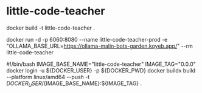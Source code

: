 # little-code-teacher


docker build -t little-code-teacher .

docker run -d -p 6060:8080 --name little-code-teacher-prod -e "OLLAMA_BASE_URL=https://ollama-malin-bots-garden.koyeb.app/" --rm little-code-teacher



#!/bin/bash
IMAGE_BASE_NAME="little-code-teacher"
IMAGE_TAG="0.0.0"
docker login -u ${DOCKER_USER} -p ${DOCKER_PWD}
docker buildx build --platform linux/amd64 --push -t ${DOCKER_USER}/${IMAGE_BASE_NAME}:${IMAGE_TAG} .

